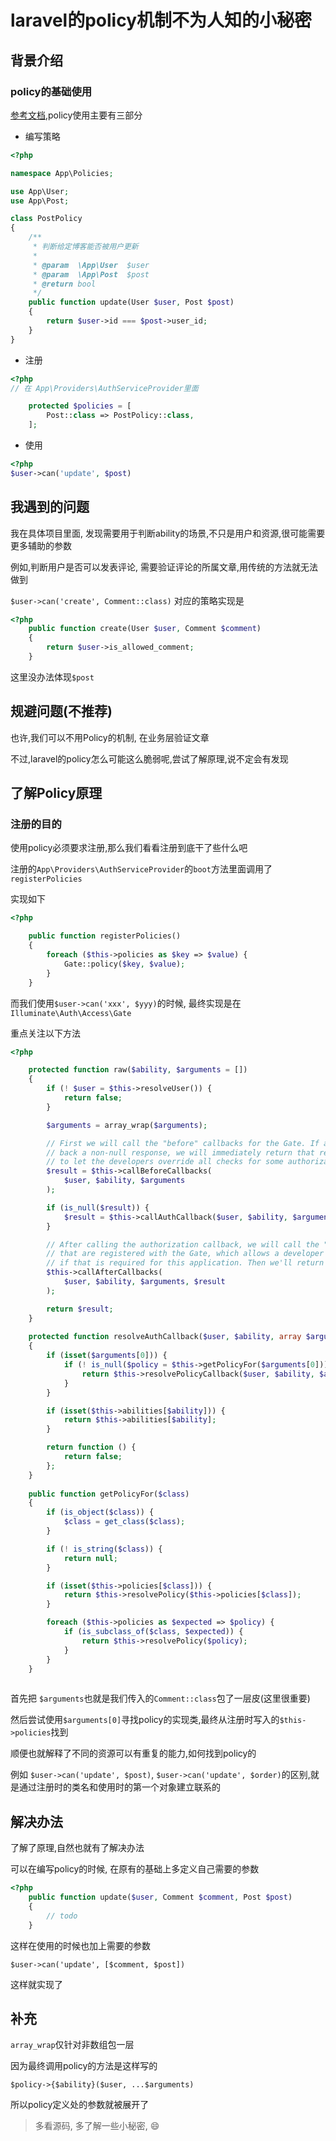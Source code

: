 # laravel的policy机制不为人知的小秘密
## 背景介绍
### policy的基础使用
[参考文档](http://d.laravel-china.org/docs/5.4/authorization#authorizing-actions-using-policies),policy使用主要有三部分

- 编写策略

```php
<?php

namespace App\Policies;

use App\User;
use App\Post;

class PostPolicy
{
    /**
     * 判断给定博客能否被用户更新
     *
     * @param  \App\User  $user
     * @param  \App\Post  $post
     * @return bool
     */
    public function update(User $user, Post $post)
    {
        return $user->id === $post->user_id;
    }
}

```

- 注册

```php
<?php
// 在 App\Providers\AuthServiceProvider里面

    protected $policies = [
        Post::class => PostPolicy::class,
    ];
```

- 使用

```php
<?php
$user->can('update', $post)

```

## 我遇到的问题
我在具体项目里面, 发现需要用于判断ability的场景,不只是用户和资源,很可能需要更多辅助的参数

例如,判断用户是否可以发表评论, 需要验证评论的所属文章,用传统的方法就无法做到

``` $user->can('create', Comment::class) ``` 对应的策略实现是

```php
<?php
    public function create(User $user, Comment $comment)
    {
        return $user->is_allowed_comment;
    }

```

这里没办法体现```$post```

## 规避问题(不推荐)
也许,我们可以不用Policy的机制, 在业务层验证文章

不过,laravel的policy怎么可能这么脆弱呢,尝试了解原理,说不定会有发现

## 了解Policy原理
### 注册的目的
使用policy必须要求注册,那么我们看看注册到底干了些什么吧

注册的```App\Providers\AuthServiceProvider```的```boot```方法里面调用了```registerPolicies```

实现如下
```php
<?php

    public function registerPolicies()
    {
        foreach ($this->policies as $key => $value) {
            Gate::policy($key, $value);
        }
    }

```

而我们使用```$user->can('xxx', $yyy)```的时候, 最终实现是在```Illuminate\Auth\Access\Gate```

重点关注以下方法
```php
<?php

    protected function raw($ability, $arguments = [])
    {
        if (! $user = $this->resolveUser()) {
            return false;
        }

        $arguments = array_wrap($arguments);

        // First we will call the "before" callbacks for the Gate. If any of these give
        // back a non-null response, we will immediately return that result in order
        // to let the developers override all checks for some authorization cases.
        $result = $this->callBeforeCallbacks(
            $user, $ability, $arguments
        );

        if (is_null($result)) {
            $result = $this->callAuthCallback($user, $ability, $arguments);
        }

        // After calling the authorization callback, we will call the "after" callbacks
        // that are registered with the Gate, which allows a developer to do logging
        // if that is required for this application. Then we'll return the result.
        $this->callAfterCallbacks(
            $user, $ability, $arguments, $result
        );

        return $result;
    }
    
    protected function resolveAuthCallback($user, $ability, array $arguments)
    {
        if (isset($arguments[0])) {
            if (! is_null($policy = $this->getPolicyFor($arguments[0]))) {
                return $this->resolvePolicyCallback($user, $ability, $arguments, $policy);
            }
        }

        if (isset($this->abilities[$ability])) {
            return $this->abilities[$ability];
        }

        return function () {
            return false;
        };
    }
    
    public function getPolicyFor($class)
    {
        if (is_object($class)) {
            $class = get_class($class);
        }

        if (! is_string($class)) {
            return null;
        }

        if (isset($this->policies[$class])) {
            return $this->resolvePolicy($this->policies[$class]);
        }

        foreach ($this->policies as $expected => $policy) {
            if (is_subclass_of($class, $expected)) {
                return $this->resolvePolicy($policy);
            }
        }
    }
    
```


首先把 ```$arguments```也就是我们传入的```Comment::class```包了一层皮(这里很重要)

然后尝试使用```$arguments[0]```寻找policy的实现类,最终从注册时写入的```$this->policies```找到

顺便也就解释了不同的资源可以有重复的能力,如何找到policy的

例如 ```$user->can('update', $post)```, ```$user->can('update', $order)```的区别,就是通过注册时的类名和使用时的第一个对象建立联系的


## 解决办法

了解了原理,自然也就有了解决办法

可以在编写policy的时候, 在原有的基础上多定义自己需要的参数
```php
<?php
    public function update($user, Comment $comment, Post $post)
    {
		// todo
    }
```

这样在使用的时候也加上需要的参数

```
$user->can('update', [$comment, $post])
```

这样就实现了

## 补充
```array_wrap```仅针对非数组包一层

因为最终调用policy的方法是这样写的

```
$policy->{$ability}($user, ...$arguments)
```

所以policy定义处的参数就被展开了

> 多看源码, 多了解一些小秘密, 😄
